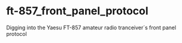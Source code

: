 # ft-857_front_panel_protocol
Digging into the Yaesu FT-857 amateur radio tranceiver´s front panel protocol
